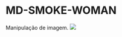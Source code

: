 # MD-SMOKE-WOMAN
Manipulação de imagem.
<img src='https://s29.postimg.org/3zwhc3ug7/woman_smoke_2.jpg'>
